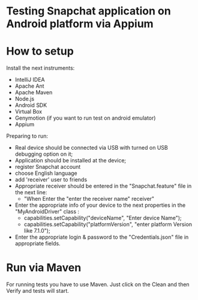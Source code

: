 # Testing Snapchat application on Android platform via Appium


# How to setup
Install the next instruments:
- IntelliJ IDEA
- Apache Ant
- Apache Maven
- Node.js
- Android SDK 
- Virtual Box 
- Genymotion (if you want to run test on android emulator)
- Appium 

Preparing to run:
- Real device should be connected via USB with turned on USB debugging option on it;
- Application should be installed at the device;
- register Snapchat account
- choose English language
- add 'receiver' user to friends
- Appropriate receiver should be entered in the "Snapchat.feature" file in the next line:
   - "When Enter the "enter the receiver name" receiver"
- Enter the appropriate info of your device to the next properties in the "MyAndroidDriver" class :
  - capabilities.setCapability("deviceName", "Enter device Name");
  - capabilities.setCapability("platformVersion", "enter platform Version like 7.1.0");
- Enter the appropriate login & password to the "Credentials.json" file in appropriate fields.


# Run via Maven
For running tests you  have  to use Maven. 
Just  click  on  the Clean and then Verify and tests will start.
